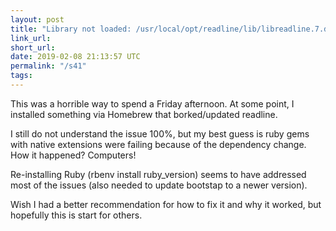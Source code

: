 ```yaml
---
layout: post
title: "Library not loaded: /usr/local/opt/readline/lib/libreadline.7.dylib"
link_url:
short_url:
date: 2019-02-08 21:13:57 UTC
permalink: "/s41"
tags:
---
```





This was a horrible way to spend a Friday afternoon. At some point, I installed something via Homebrew that borked/updated readline. 

<!--more-->

I still do not understand the issue 100%, but my best guess is ruby gems with native extensions were failing because of the dependency change. How it happened? Computers!

Re-installing Ruby (rbenv install ruby_version) seems to have addressed most of the issues (also needed to update bootstap to a newer version). 

Wish I had a better recommendation for how to fix it and why it worked, but hopefully this is start for others.